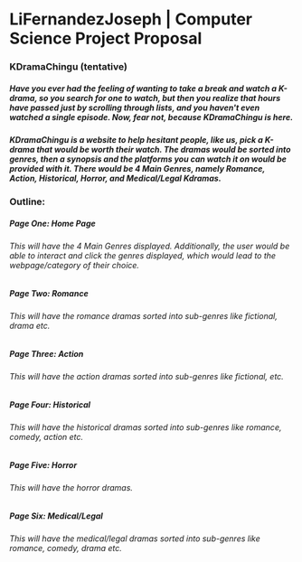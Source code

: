 # LiFernandezJoseph | Computer Science Project Proposal 

### KDramaChingu (tentative)
##### Have you ever had the feeling of wanting to take a break and watch a K-drama, so you search for one to watch, but then you realize that hours have passed just by scrolling through lists, and you haven't even watched a single episode. Now, fear not, because KDramaChingu is here.

##### KDramaChingu is a website to help hesitant people, like us, pick a K-drama that would be worth their watch. The dramas would be sorted into genres, then a synopsis and the platforms you can watch it on would be provided with it. There would be 4 Main Genres, namely Romance, Action, Historical, Horror, and Medical/Legal Kdramas.

### Outline:

##### Page One: Home Page
###### This will have the 4 Main Genres displayed. Additionally, the user would be able to interact and click the genres displayed, which would lead to the webpage/category of their choice.

##### Page Two: Romance
###### This will have the romance dramas sorted into sub-genres like fictional, drama etc.

##### Page Three: Action
###### This will have the action dramas sorted into sub-genres like  fictional,  etc.

##### Page Four: Historical
###### This will have the historical dramas sorted into sub-genres like romance, comedy, action etc.

##### Page Five: Horror
###### This will have the horror dramas.

##### Page Six: Medical/Legal
###### This will have the medical/legal dramas sorted into sub-genres like romance, comedy, drama etc.
